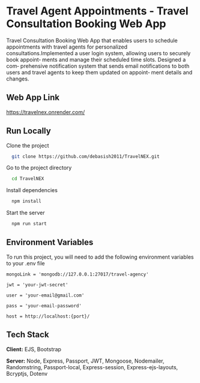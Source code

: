 # Travel Agent Appointments - Travel Consultation Booking Web App

Travel Consultation
Booking Web App that enables users to schedule appointments
with travel agents for personalized consultations.Implemented
a user login system, allowing users to securely book appoint‐
ments and manage their scheduled time slots. Designed a com‐
prehensive notification system that sends email notifications to
both users and travel agents to keep them updated on appoint‐
ment details and changes.



## Web App Link

https://travelnex.onrender.com/
## Run Locally

Clone the project

```bash
  git clone https://github.com/debasish2011/TravelNEX.git
```

Go to the project directory

```bash
  cd TravelNEX
```

Install dependencies

```bash
  npm install
```

Start the server

```bash
  npm run start
```


## Environment Variables

To run this project, you will need to add the following environment variables to your .env file

`mongoLink = 'mongodb://127.0.0.1:27017/travel-agency'`

`jwt = 'your-jwt-secret'`

`user = 'your-email@gmail.com'`

`pass = 'your-email-password'`

`host = http://localhost:{port}/`

## Tech Stack

**Client:** EJS, Bootstrap

**Server:** Node, Express, Passport, JWT, Mongoose, Nodemailer, Randomstring, Passport-local, Express-session, Express-ejs-layouts, Bcryptjs, Dotenv